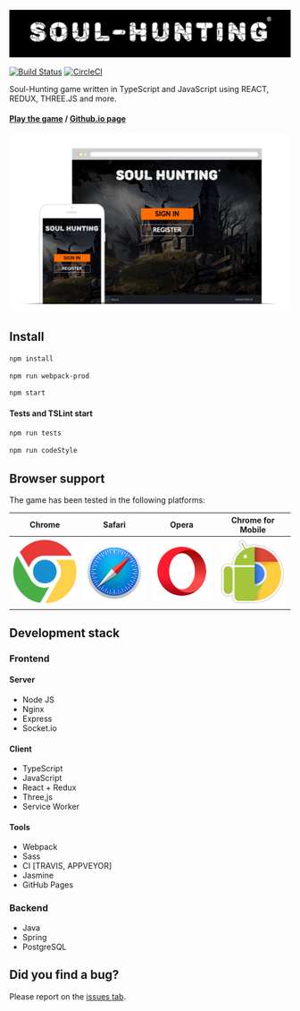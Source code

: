 ![Logo](docs/assets/logo.png)

[![Build Status](https://travis-ci.com/vladpereskokov/soul-hunting.svg?token=vgWpgFdW3m8asKepzCnQ&branch=master)](https://travis-ci.com/vladpereskokov/soul-hunting)
[![CircleCI](https://circleci.com/gh/vladpereskokov/soul-hunting/tree/master.svg?style=svg)](https://circleci.com/gh/vladpereskokov/soul-hunting/tree/master)

Soul-Hunting game written in TypeScript and JavaScript using REACT, REDUX, THREE.JS and more.

#### [Play the game](https://www.soul-hunting.ru) / [Github.io page](https://vladpereskokov.github.io/soul-hunting/)

![Main](docs/assets/main.png)

## Install

```sh
npm install
```

```sh
npm run webpack-prod
```

```sh
npm start
```

#### Tests and TSLint start

```sh
npm run tests
```

```sh
npm run codeStyle
```

## Browser support

The game has been tested in the following platforms:

Chrome | Safari | Opera | Chrome for Mobile |
--- | --- | --- | --- |
![Chrome](docs/assets/chrome.png) | ![Safari](docs/assets/safari.png) | ![Opera](docs/assets/opera.png) | ![Chrome for mobile](docs/assets/chrome_mobile.png) 

## Development stack

### Frontend

#### Server

- Node JS
- Nginx
- Express
- Socket.io

#### Client

- TypeScript
- JavaScript
- React + Redux
- Three,js
- Service Worker

#### Tools

- Webpack
- Sass
- CI [TRAVIS, APPVEYOR]
- Jasmine
- GitHub Pages

### Backend

- Java
- Spring
- PostgreSQL

## Did you find a bug?

Please report on the [issues tab](https://github.com/vladpereskokov/soul-hunting/issues).
